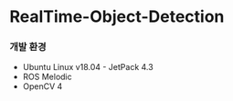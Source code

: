 # RealTime-Object-Detection

### 개발 환경
- Ubuntu Linux v18.04 - JetPack 4.3
- ROS Melodic
- OpenCV 4
